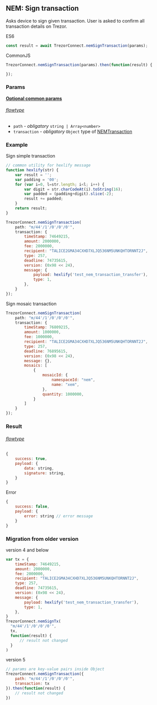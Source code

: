 
## NEM: Sign transaction
Asks device to sign given transaction. User is asked to confirm all transaction
details on Trezor.

ES6
```javascript
const result = await TrezorConnect.nemSignTransaction(params);
```

CommonJS
```javascript
TrezorConnect.nemSignTransaction(params).then(function(result) {

});
```

### Params 
[****Optional common params****](commonParams.md)
###### [flowtype](../../src/js/types/params.js#L114-L117)
* `path` - *obligatory* `string | Array<number>`
* `transaction` - *obligatory* `Object` type of [NEMTransaction](../../src/js/types/nem.js#L41)

### Example
Sign simple transaction
```javascript
// common utility for hexlify message
function hexlify(str) {
    var result = '';
    var padding = '00';
    for (var i=0, l=str.length; i<l; i++) {
        var digit = str.charCodeAt(i).toString(16);
        var padded = (padding+digit).slice(-2);
        result += padded;
    }
    return result;
}

TrezorConnect.nemSignTransaction(
    path: "m/44'/1'/0'/0'/0'",
    transaction: {
        timeStamp: 74649215,
        amount: 2000000,
        fee: 2000000,
        recipient: "TALICE2GMA34CXHD7XLJQ536NM5UNKQHTORNNT2J",
        type: 257,
        deadline: 74735615,
        version: (0x98 << 24),
        message: {
            payload: hexlify('test_nem_transaction_transfer'),
            type: 1,
        },
    }
});
```

Sign mosaic transaction
```javascript
TrezorConnect.nemSignTransaction(
    path: "m/44'/1'/0'/0'/0'",
    transaction: {
        timeStamp: 76809215,
        amount: 1000000,
        fee: 1000000,
        recipient: "TALICE2GMA34CXHD7XLJQ536NM5UNKQHTORNNT2J",
        type: 257,
        deadline: 76895615,
        version: (0x98 << 24),
        message: {},
        mosaics: [
            {
                mosaicId: {
                    namespaceId: "nem",
                    name: "xem",
                },
                quantity: 1000000,
            }
        ]
    }
});
```

### Result
###### [flowtype](../../src/js/types/response.js#L271-L274)
```javascript
{
    success: true,
    payload: {
        data: string,
        signature: string,
    }
}
```
Error
```javascript
{
    success: false,
    payload: {
        error: string // error message
    }
}
```

### Migration from older version
version 4 and below
```javascript
var tx = {
    timeStamp: 74649215,
    amount: 2000000,
    fee: 2000000,
    recipient: "TALICE2GMA34CXHD7XLJQ536NM5UNKQHTORNNT2J",
    type: 257,
    deadline: 74735615,
    version: (0x98 << 24),
    message: {
        payload: hexlify('test_nem_transaction_transfer'),
        type: 1,
    },
}
TrezorConnect.nemSignTx(
  "m/44'/1'/0'/0'/0'",
  tx,
  function(result) {
      // result not changed
  }
)
```
version 5
```javascript
// params are key-value pairs inside Object
TrezorConnect.nemSignTransaction({ 
    path: "m/44'/1'/0'/0'/0'",
    transaction: tx
}).then(function(result) {
    // result not changed
})
```
